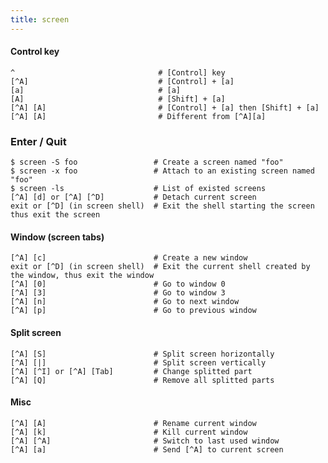 ```yaml
---
title: screen
---
```


#### Control key
    ^                                # [Control] key
    [^A]                             # [Control] + [a]
    [a]                              # [a]
    [A]                              # [Shi­ft] + [a]
    [^A] [A]                         # [Control] + [a] then [Shi­ft] + [a]
    [^A] [A]                         # Different from [^A­][­a]

### Enter / Quit
    $ screen -S foo                 # Create a screen named "foo"
    $ screen -x foo                 # Attach to an existing screen named "foo"
    $ screen -ls                    # List of existed screens
    [^A] [d] or [^A] [^D]           # Detach current screen
    exit or [^D] (in screen shell)  # Exit the shell starting the screen thus exit the screen
    
#### Window (screen tabs)
    [^A] [c]                        # Create a new window
    exit or [^D] (in screen shell)  # Exit the current shell created by the window, thus exit the window
    [^A] [0]                        # Go to window 0
    [^A] [3]                        # Go to window 3
    [^A] [n]                        # Go to next window
    [^A] [p]                        # Go to previous window

#### Split screen
    [^A] [S]                        # Split screen horizontally
    [^A] [|]                        # Split screen vertically
    [^A] [^I] or [^A] [Tab]         # Change splitted part
    [^A] [Q]                        # Remove all splitted parts
#### Misc
    [^A] [A]                        # Rename current window
    [^A] [k]                        # Kill current window
    [^A] [^A]                       # Switch to last used window
    [^A] [a]                        # Send [^A] to current screen
    
